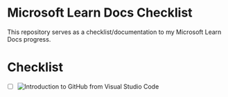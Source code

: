 # Microsoft Learn Docs Checklist

This repository serves as a checklist/documentation to my Microsoft Learn Docs progress.

# Checklist

- [ ] ![Introduction to GitHub from Visual Studio Code](https://docs.microsoft.com/en-us/learn/modules/introduction-to-github-visual-studio-code/) 